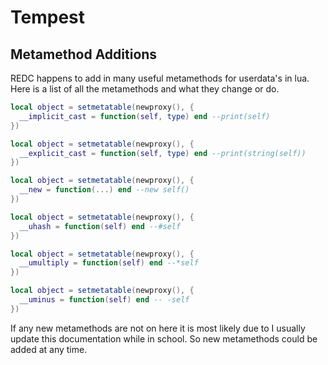 # Tempest

## Metamethod Additions
REDC happens to add in many useful metamethods for userdata's in lua.
Here is a list of all the metamethods and what they change or do.

```lua
local object = setmetatable(newproxy(), {
  __implicit_cast = function(self, type) end --print(self)
})
```
```lua
local object = setmetatable(newproxy(), {
  __explicit_cast = function(self, type) end --print(string(self))
})
```
```lua
local object = setmetatable(newproxy(), {
  __new = function(...) end --new self()
})
```
```lua
local object = setmetatable(newproxy(), {
  __uhash = function(self) end --#self
})
```
```lua
local object = setmetatable(newproxy(), {
  __umultiply = function(self) end --*self
})
```
```lua
local object = setmetatable(newproxy(), {
  __uminus = function(self) end -- -self
})
```

If any new metamethods are not on here it is most likely due to I usually update this documentation while in school.
So new metamethods could be added at any time.
